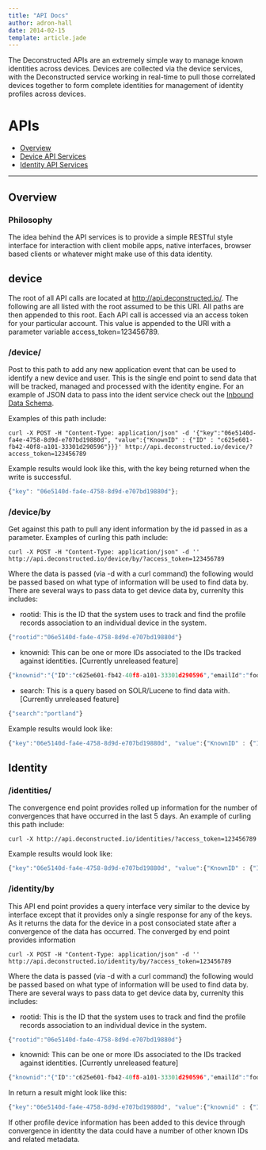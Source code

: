 ```yaml
---
title: "API Docs"
author: adron-hall
date: 2014-02-15
template: article.jade
---
```


The Deconstructed APIs are an extremely simple way to manage known identities across devices. Devices are collected via the device services, with the Deconstructed service working in real-time to pull those correlated devices together to form complete identities for management of identity profiles across devices.

<span class="more"></span>

APIs
===

*   [Overview](#overview)
*   [Device API Services](#device)
*   [Identity API Services](#identity)

* * *

<h2 id="overview">Overview</h2>

<h3 id="philosophy">Philosophy</h3>

The idea behind the API services is to provide a simple RESTful style interface for interaction with client mobile apps, native interfaces, browser based clients or whatever might make use of this data identity.

<h2 id="device">device</h2>

The root of all API calls are located at http://api.deconstructed.io/. The following are all listed with the root assumed to be this URI. All paths are then appended to this root. Each API call is accessed via an access token for your particular account. This value is appended to the URI with a parameter variable access_token=123456789.

### /device/

Post to this path to add any new application event that can be used to identify a new device and user. This is the single end point to send data that will be tracked, managed and processed with the identity engine. For an example of JSON data to pass into the ident service check out the [Inbound Data Schema](/articles/inbound-data-schema/).

Examples of this path include:

    curl -X POST -H "Content-Type: application/json" -d '{"key":"06e5140d-fa4e-4758-8d9d-e707bd19880d", "value":{"KnownID" : {"ID" : "c625e601-fb42-40f8-a101-33301d290596"}}}' http://api.deconstructed.io/device/?access_token=123456789

Example results would look like this, with the key being returned when the write is successful.

```javascript
{"key": "06e5140d-fa4e-4758-8d9d-e707bd19880d"};
```

### /device/by

Get against this path to pull any ident information by the id passed in as a parameter. Examples of curling this path include:

    curl -X POST -H "Content-Type: application/json" -d '' http://api.deconstructed.io/device/by/?access_token=123456789

Where the data is passed (via -d with a curl command) the following would be passed based on what type of information will be used to find data by. There are several ways to pass data to get device data by, currenlty this includes:

 * rootid: This is the ID that the system uses to track and find the profile records association to an individual device in the system.
```javascript
{"rootid":"06e5140d-fa4e-4758-8d9d-e707bd19880d"}
```
 * knownid: This can be one or more IDs associated to the IDs tracked against identities. [Currently unreleased feature]
```javascript
{"knownid":"{"ID":"c625e601-fb42-40f8-a101-33301d290596","emailId":"foo@bar.com"}"}
```
 * search: This is a query based on SOLR/Lucene to find data with. [Currently unreleased feature]
```javascript
{"search":"portland"}
```

Example results would look like:

```javascript
{"key":"06e5140d-fa4e-4758-8d9d-e707bd19880d", "value":{"KnownID" : {"ID" : "c625e601-fb42-40f8-a101-33301d290596"}}}
```

<h2 id="identity">Identity</h2>

### /identities/

The convergence end point provides rolled up information for the number of convergences that have occurred in the last 5 days. An example of curling this path include:

    curl -X http://api.deconstructed.io/identities/?access_token=123456789

Example results would look like:

```javascript
{"key":"06e5140d-fa4e-4758-8d9d-e707bd19880d", "value":{"KnownID" : {"ID" : "c625e601-fb42-40f8-a101-33301d290596"}}}
```

### /identity/by

This API end point provides a query interface very similar to the device by interface except that it provides only a single response for any of the keys. As it returns the data for the device in a post consociated state after a convergence of the data has occurred. The converged by end point provides information

    curl -X POST -H "Content-Type: application/json" -d '' http://api.deconstructed.io/identity/by/?access_token=123456789

Where the data is passed (via -d with a curl command) the following would be passed based on what type of information will be used to find data by. There are several ways to pass data to get device data by, currenlty this includes:

 * rootid: This is the ID that the system uses to track and find the profile records association to an individual device in the system.
```javascript
{"rootid":"06e5140d-fa4e-4758-8d9d-e707bd19880d"}
```
 * knownid: This can be one or more IDs associated to the IDs tracked against identities. [Currently unreleased feature]
```javascript
{"knownid":"{"ID":"c625e601-fb42-40f8-a101-33301d290596","emailId":"foo@bar.com"}"}
```
In return a result might look like this:

```javascript
{"key":"06e5140d-fa4e-4758-8d9d-e707bd19880d", "value":{"knownid" : {"ID" : "c625e601-fb42-40f8-a101-33301d290596"}}}
```

If other profile device information has been added to this device through convergence in identity the data could have a number of other known IDs and related metadata.

